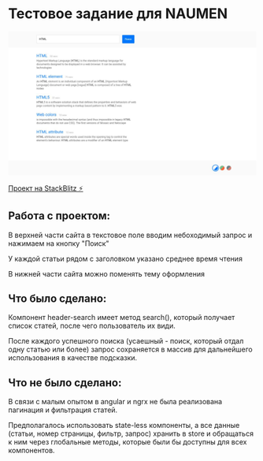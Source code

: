 # Тестовое задание для NAUMEN

![Превью проекта](./preview.jpg)


[Проект на StackBlitz ⚡️](https://stackblitz.com/edit/angular-dbgnjy)

## Работа с проектом:

В верхней части сайта в текстовое поле вводим небоходимый запрос и нажимаем на кнопку "Поиск"

У каждой статьи рядом с заголовком указано среднее время чтения 

В нижней части сайта можно поменять тему оформления

## Что было сделано:

 Компонент header-search имеет метод search(), который получает список статей, после чего пользователь их види.

 После каждого успешного поиска (усаешный - поиск, который отдал одну статью или более) запрос сохраняется в массив для дальнейшего использования в качестве подсказки.

## Что не было сделано:

В связи с малым опытом в angular и ngrx не была реализована пагинация и фильтрация статей.

Предполагалось использовать state-less компоненты, а все данные (статьи, номер страницы, фильтр, запрос) хранить в store и обращаться к ним через глобальные методы, которые были бы доступны для всех компонентов.
